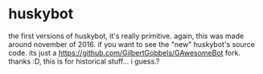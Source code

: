 # huskybot
the first versions of huskybot, it's really primitive. again, this was made around november of 2016. if you want to see the "new" huskybot's source code. its just a https://github.com/GilbertGobbels/GAwesomeBot fork. thanks :D, this is for historical stuff... i guess.?
